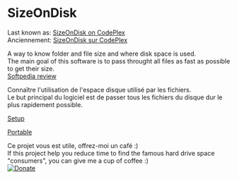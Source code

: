 # SizeOnDisk

Last known as: [SizeOnDisk on CodePlex](https://archive.codeplex.com/?p=sizeondisk)  
Anciennement: [SizeOnDisk sur CodePlex](https://archive.codeplex.com/?p=sizeondisk)

A way to know folder and file size and where disk space is used.  
The main goal of this software is to pass throught all files as fast as possible to get their size.  
[Softpedia review](https://www.softpedia.com/get/PORTABLE-SOFTWARE/System/File-management/SizeOnDisk-Portable.shtml)

Connaître l'utilisation de l'espace disque utilisé par les fichiers.  
Le but principal du logiciel est de passer tous les fichiers du disque dur le plus rapidement possible.

[Setup](https://github.com/BeePerNet/SizeOnDisk/releases/download/r1.0.13/SizeOnDiskSetup.msi)

[Portable](https://github.com/BeePerNet/SizeOnDisk/releases/download/r1.0.13/SizeOnDiskPortable.zip)

Ce projet vous est utile, offrez-moi un café :)  
If this project help you reduce time to find the famous hard drive space "consumers", you can give me a cup of coffee :)  
[![Donate](https://img.shields.io/badge/Donate-PayPal-green.svg)](https://paypal.me/BeePerNet)

